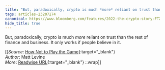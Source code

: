 ```yaml
---
title: "But, paradoxically, crypto is much *more* reliant on trust than ..."
tags: articles-23207274
canonical: https://www.bloomberg.com/features/2022-the-crypto-story-FTX-collapse-matt-levine/
hide_title: true
---
```


But, paradoxically, crypto is much *more* reliant on trust than the rest of finance and business. It only works if people believe in it.


[[_Source_: [How Not to Play the Game](https://www.bloomberg.com/features/2022-the-crypto-story-FTX-collapse-matt-levine/){:target="_blank"}<br>
_Author_: Matt Levine<br>
_More_: [Readwise URL](https://readwise.io/open/454989798){:target="_blank"}
::wrap]]